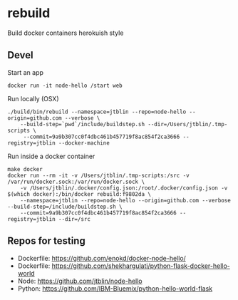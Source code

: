 # rebuild

Build docker containers herokuish style

## Devel

Start an app

    docker run -it node-hello /start web

Run locally (OSX)

    ./build/bin/rebuild --namespace=jtblin --repo=node-hello --origin=github.com --verbose \
    	--build-step=`pwd`/include/buildstep.sh --dir=/Users/jtblin/.tmp-scripts \
    	 --commit=9a9b307cc0f4dbc461b457719f8ac854f2ca3666 --registry=jtblin --docker-machine

Run inside a docker container

    make docker
    docker run --rm -it -v /Users/jtblin/.tmp-scripts:/src -v /var/run/docker.sock:/var/run/docker.sock \
    	-v /Users/jtblin/.docker/config.json:/root/.docker/config.json -v $(which docker):/bin/docker rebuild:f9802da \
    	--namespace=jtblin --repo=node-hello --origin=github.com --verbose --build-step=/include/buildstep.sh \
    	--commit=9a9b307cc0f4dbc461b457719f8ac854f2ca3666 --registry=jtblin --dir=/src

## Repos for testing

* Dockerfile: https://github.com/enokd/docker-node-hello/
* Dockerfile: https://github.com/shekhargulati/python-flask-docker-hello-world
* Node: https://github.com/jtblin/node-hello
* Python: https://github.com/IBM-Bluemix/python-hello-world-flask